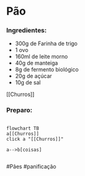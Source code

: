 # Pão

### Ingredientes:
 
- 300g de Farinha de trigo
- 1 ovo
- 160ml de leite morno                                                                 
- 40g de manteiga
- 8g de fermento biológico
- 20g de açúcar 
- 10g de sal

[[Churros]]

### Preparo:

```mermaid

flowchart TB
a[[Churros]]
click a "[[Churros]]"

a-->b[coisas]


```  
  #Pães #panificação